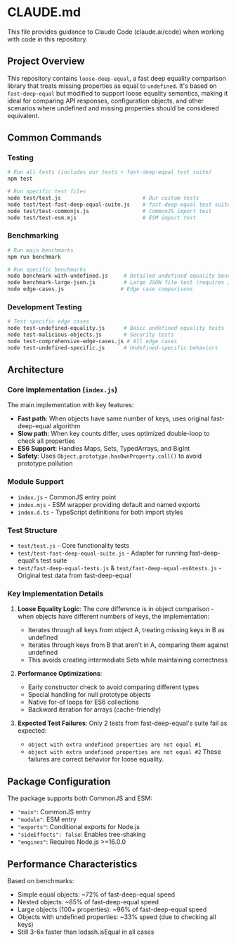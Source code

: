 # CLAUDE.md

This file provides guidance to Claude Code (claude.ai/code) when working with code in this repository.

## Project Overview

This repository contains `loose-deep-equal`, a fast deep equality comparison library that treats missing properties as equal to `undefined`. It's based on `fast-deep-equal` but modified to support loose equality semantics, making it ideal for comparing API responses, configuration objects, and other scenarios where undefined and missing properties should be considered equivalent.

## Common Commands

### Testing
```bash
# Run all tests (includes our tests + fast-deep-equal test suite)
npm test

# Run specific test files
node test/test.js                          # Our custom tests
node test/test-fast-deep-equal-suite.js    # fast-deep-equal test suite
node test/test-commonjs.js                 # CommonJS import test
node test/test-esm.mjs                     # ESM import test
```

### Benchmarking
```bash
# Run main benchmarks
npm run benchmark

# Run specific benchmarks
node benchmark-with-undefined.js     # Detailed undefined equality benchmarks
node benchmark-large-json.js         # Large JSON file test (requires /tmp/app.json)
node edge-cases.js                  # Edge case comparisons
```

### Development Testing
```bash
# Test specific edge cases
node test-undefined-equality.js      # Basic undefined equality tests
node test-malicious-objects.js       # Security tests
node test-comprehensive-edge-cases.js # All edge cases
node test-undefined-specific.js      # Undefined-specific behaviors
```

## Architecture

### Core Implementation (`index.js`)
The main implementation with key features:
- **Fast path**: When objects have same number of keys, uses original fast-deep-equal algorithm
- **Slow path**: When key counts differ, uses optimized double-loop to check all properties
- **ES6 Support**: Handles Maps, Sets, TypedArrays, and BigInt
- **Safety**: Uses `Object.prototype.hasOwnProperty.call()` to avoid prototype pollution

### Module Support
- `index.js` - CommonJS entry point
- `index.mjs` - ESM wrapper providing default and named exports
- `index.d.ts` - TypeScript definitions for both import styles

### Test Structure
- `test/test.js` - Core functionality tests
- `test/test-fast-deep-equal-suite.js` - Adapter for running fast-deep-equal's test suite
- `test/fast-deep-equal-tests.js` & `test/fast-deep-equal-es6tests.js` - Original test data from fast-deep-equal

### Key Implementation Details

1. **Loose Equality Logic**: The core difference is in object comparison - when objects have different numbers of keys, the implementation:
   - Iterates through all keys from object A, treating missing keys in B as undefined
   - Iterates through keys from B that aren't in A, comparing them against undefined
   - This avoids creating intermediate Sets while maintaining correctness

2. **Performance Optimizations**:
   - Early constructor check to avoid comparing different types
   - Special handling for null prototype objects
   - Native for-of loops for ES6 collections
   - Backward iteration for arrays (cache-friendly)

3. **Expected Test Failures**: Only 2 tests from fast-deep-equal's suite fail as expected:
   - `object with extra undefined properties are not equal #1`
   - `object with extra undefined properties are not equal #2`
   These failures are correct behavior for loose equality.

## Package Configuration

The package supports both CommonJS and ESM:
- `"main"`: CommonJS entry
- `"module"`: ESM entry
- `"exports"`: Conditional exports for Node.js
- `"sideEffects": false`: Enables tree-shaking
- `"engines"`: Requires Node.js >=16.0.0

## Performance Characteristics

Based on benchmarks:
- Simple equal objects: ~72% of fast-deep-equal speed
- Nested objects: ~85% of fast-deep-equal speed  
- Large objects (100+ properties): ~96% of fast-deep-equal speed
- Objects with undefined properties: ~33% speed (due to checking all keys)
- Still 3-6x faster than lodash.isEqual in all cases